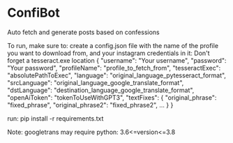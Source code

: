 # ConfiBot
Auto fetch and generate posts based on confessions

To run, make sure to:
create a config.json file with the name of the profile you want to download from,
and your instagram credentials in it:
Don't forget a tesseract.exe location
{
  "username": "Your username",
  "password": "Your password",
  "profileName": "profile_to_fetch_from",
  "tesseractExec": "absolutePathToExec",
  "language": "original_language_pytesseract_format",
  "srcLanguage": "original_language_google_translate_format",
  "dstLanguage": "destination_language_google_translate_format",
  "openAiToken": "tokenToUseWithGPT3",
  "textFixes": {
    "original_phrase": "fixed_phrase",
    "original_phrase2": "fixed_phrase2",
    ...
  }
}

run:
pip install -r requirements.txt

Note:
googletrans may require python:
3.6<=version<=3.8